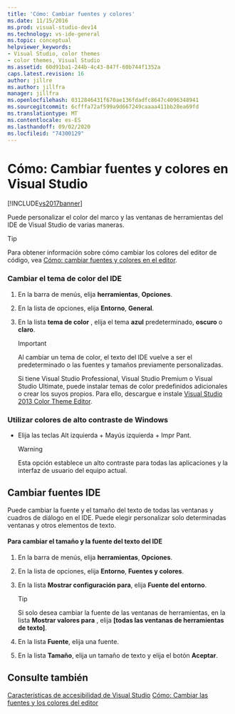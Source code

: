 ```yaml
---
title: 'Cómo: Cambiar fuentes y colores'
ms.date: 11/15/2016
ms.prod: visual-studio-dev14
ms.technology: vs-ide-general
ms.topic: conceptual
helpviewer_keywords:
- Visual Studio, color themes
- color themes, Visual Studio
ms.assetid: 60d91ba1-244b-4c43-847f-60b744f1352a
caps.latest.revision: 16
author: jillre
ms.author: jillfra
manager: jillfra
ms.openlocfilehash: 0312846431f670ae136fdadfc8647c4096348941
ms.sourcegitcommit: 6cfffa72af599a9d667249caaaa411bb28ea69fd
ms.translationtype: MT
ms.contentlocale: es-ES
ms.lasthandoff: 09/02/2020
ms.locfileid: "74300129"
---
```

# <a name="how-to-change-fonts-and-colors-in-visual-studio"></a>Cómo: Cambiar fuentes y colores en Visual Studio
[!INCLUDE[vs2017banner](../includes/vs2017banner.md)]

Puede personalizar el color del marco y las ventanas de herramientas del IDE de Visual Studio de varias maneras.

> [!TIP]
> Para obtener información sobre cómo cambiar los colores del editor de código, vea [Cómo: cambiar fuentes y colores en el editor](../ide/reference/how-to-change-fonts-and-colors-in-the-editor.md).

### <a name="change-the-color-theme-of-the-ide"></a>Cambiar el tema de color del IDE

1. En la barra de menús, elija **herramientas**, **Opciones**.

2. En la lista de opciones, elija **Entorno**, **General**.

3. En la lista **tema de color** , elija el tema **azul** predeterminado, **oscuro** o **claro**.

    > [!IMPORTANT]
    > Al cambiar un tema de color, el texto del IDE vuelve a ser el predeterminado o las fuentes y tamaños previamente personalizadas.
    >
    >  Si tiene Visual Studio Professional, Visual Studio Premium o Visual Studio Ultimate, puede instalar temas de color predefinidos adicionales o crear los suyos propios. Para ello, descargue e instale [Visual Studio 2013 Color Theme Editor](https://marketplace.visualstudio.com/items?itemName=MatthewJohnsonMSFT.VisualStudio2013ColorThemeEditor).

### <a name="use-windows-high-contrast-colors"></a>Utilizar colores de alto contraste de Windows

- Elija las teclas Alt izquierda + Mayús izquierda + Impr Pant.

    > [!WARNING]
    > Esta opción establece un alto contraste para todas las aplicaciones y la interfaz de usuario del equipo actual.

## <a name="change-ide-fonts"></a>Cambiar fuentes IDE
 Puede cambiar la fuente y el tamaño del texto de todas las ventanas y cuadros de diálogo en el IDE. Puede elegir personalizar solo determinadas ventanas y otros elementos de texto.

#### <a name="to-change-the-font-and-size-of-all-text-in-the-ide"></a>Para cambiar el tamaño y la fuente del texto del IDE

1. En la barra de menús, elija **herramientas**, **Opciones**.

2. En la lista de opciones, elija **Entorno**, **Fuentes y colores**.

3. En la lista **Mostrar configuración para**, elija **Fuente del entorno**.

    > [!TIP]
    > Si solo desea cambiar la fuente de las ventanas de herramientas, en la lista **Mostrar valores para** , elija **[todas las ventanas de herramientas de texto]**.

4. En la lista **Fuente**, elija una fuente.

5. En la lista **Tamaño**, elija un tamaño de texto y elija el botón **Aceptar**.

## <a name="see-also"></a>Consulte también
 [Características de accesibilidad de Visual Studio](../ide/reference/accessibility-features-of-visual-studio.md) [Cómo: Cambiar las fuentes y los colores del editor](../ide/reference/how-to-change-fonts-and-colors-in-the-editor.md)
